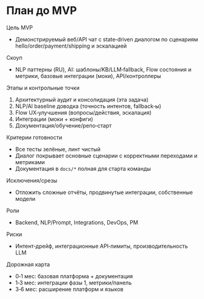 # План до MVP

Цель MVP
- Демонстрируемый веб/API чат с state‑driven диалогом по сценариям hello/order/payment/shipping и эскалацией

Скоуп
- NLP паттерны (RU), AI: шаблоны/KB/LLM‑fallback, Flow состояния и метрики, базовые интеграции (моки), API/контроллеры

Этапы и контрольные точки
1) Архитектурный аудит и консолидация (эта задача)
2) NLP/AI baseline доводка (точность интентов, fallback‑ы)
3) Flow UX‑улучшения (вопросы/действия, эскалация)
4) Интеграции (моки + конфиги)
5) Документация/обучение/репо‑старт

Критерии готовности
- Все тесты зелёные, линт чистый
- Диалог покрывает основные сценарии с корректными переходами и метриками
- Документация в `docs/*` полная для старта команды

Исключения/срезы
- Отложить сложные отчёты, продвинутые интеграции, собственные модели

Роли
- Backend, NLP/Prompt, Integrations, DevOps, PM

Риски
- Интент‑дрейф, интеграционные API‑лимиты, производительность LLM

Дорожная карта
- 0‑1 мес: базовая платформа + документация
- 1‑3 мес: интеграции фазы 1, метрики/панель
- 3‑6 мес: расширение платформ и языков
